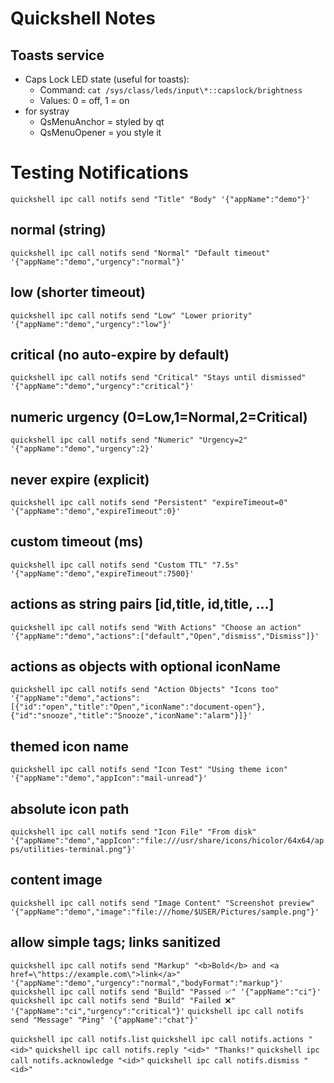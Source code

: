 # Quickshell Notes

## Toasts service

- Caps Lock LED state (useful for toasts):
  - Command: `cat /sys/class/leds/input\*::capslock/brightness`
  - Values: 0 = off, 1 = on
- for systray
  - QsMenuAnchor = styled by qt
  - QsMenuOpener = you style it

# Testing Notifications

`quickshell ipc call notifs send "Title" "Body" '{"appName":"demo"}'`
## normal (string)
`quickshell ipc call notifs send "Normal" "Default timeout" '{"appName":"demo","urgency":"normal"}'`

## low (shorter timeout)

`quickshell ipc call notifs send "Low" "Lower priority" '{"appName":"demo","urgency":"low"}'`

## critical (no auto-expire by default)

`quickshell ipc call notifs send "Critical" "Stays until dismissed" '{"appName":"demo","urgency":"critical"}'`

## numeric urgency (0=Low,1=Normal,2=Critical)

`quickshell ipc call notifs send "Numeric" "Urgency=2" '{"appName":"demo","urgency":2}'`

## never expire (explicit)

`quickshell ipc call notifs send "Persistent" "expireTimeout=0" '{"appName":"demo","expireTimeout":0}'`

## custom timeout (ms)

`quickshell ipc call notifs send "Custom TTL" "7.5s" '{"appName":"demo","expireTimeout":7500}'`

## actions as string pairs [id,title, id,title, ...]

`quickshell ipc call notifs send "With Actions" "Choose an action" '{"appName":"demo","actions":["default","Open","dismiss","Dismiss"]}'`

## actions as objects with optional iconName

`quickshell ipc call notifs send "Action Objects" "Icons too" '{"appName":"demo","actions":[{"id":"open","title":"Open","iconName":"document-open"},{"id":"snooze","title":"Snooze","iconName":"alarm"}]}'`

## themed icon name

`quickshell ipc call notifs send "Icon Test" "Using theme icon" '{"appName":"demo","appIcon":"mail-unread"}'`

## absolute icon path

`quickshell ipc call notifs send "Icon File" "From disk" '{"appName":"demo","appIcon":"file:///usr/share/icons/hicolor/64x64/apps/utilities-terminal.png"}'`

## content image

`quickshell ipc call notifs send "Image Content" "Screenshot preview" '{"appName":"demo","image":"file:///home/$USER/Pictures/sample.png"}'`

## allow simple tags; links sanitized

`quickshell ipc call notifs send "Markup" "<b>Bold</b> and <a href=\"https://example.com\">link</a>" '{"appName":"demo","urgency":"normal","bodyFormat":"markup"}'`
`quickshell ipc call notifs send "Build" "Passed ✅" '{"appName":"ci"}'`
`quickshell ipc call notifs send "Build" "Failed ❌" '{"appName":"ci","urgency":"critical"}'`
`quickshell ipc call notifs send "Message" "Ping" '{"appName":"chat"}'`

`quickshell ipc call notifs.list`
`quickshell ipc call notifs.actions "<id>"`
`quickshell ipc call notifs.reply "<id>" "Thanks!"`
`quickshell ipc call notifs.acknowledge "<id>"`
`quickshell ipc call notifs.dismiss "<id>"`
